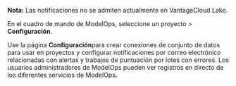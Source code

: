 **Nota:** Las notificaciones no se admiten actualmente en VantageCloud Lake.

En el cuadro de mando de ModelOps, seleccione un proyecto > **Configuración**.

Use la página **Configuración**para crear conexiones de conjunto de datos para usar en proyectos y configurar notificaciones por correo electrónico relacionadas con alertas y trabajos de puntuación por lotes con errores. Los usuarios administradores de ModelOps pueden ver registros en directo de los diferentes servicios de ModelOps.

